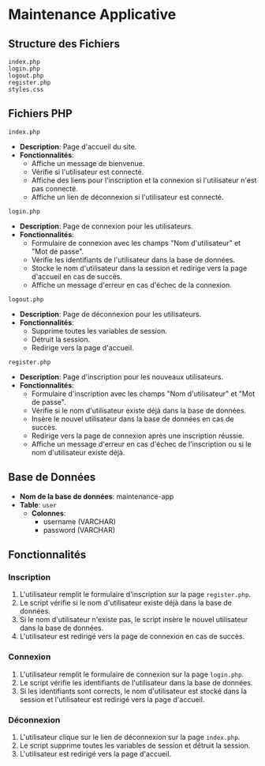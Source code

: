 # Maintenance Applicative

## Structure des Fichiers

```
index.php
login.php
logout.php
register.php
styles.css
```

## Fichiers PHP

`index.php`
* **Description**: Page d'accueil du site.
* **Fonctionnalités**:
  - Affiche un message de bienvenue.
  - Vérifie si l'utilisateur est connecté.
  - Affiche des liens pour l'inscription et la connexion si l'utilisateur n'est pas connecté.
  - Affiche un lien de déconnexion si l'utilisateur est connecté.

`login.php`
* **Description**: Page de connexion pour les utilisateurs.
* **Fonctionnalités**:
  - Formulaire de connexion avec les champs "Nom d'utilisateur" et "Mot de passe".
  - Vérifie les identifiants de l'utilisateur dans la base de données.
  - Stocke le nom d'utilisateur dans la session et redirige vers la page d'accueil en cas de succès.
  - Affiche un message d'erreur en cas d'échec de la connexion.

`logout.php`
* **Description**: Page de déconnexion pour les utilisateurs.
* **Fonctionnalités**:
  - Supprime toutes les variables de session.
  - Détruit la session.
  - Redirige vers la page d'accueil.


`register.php`
* **Description**: Page d'inscription pour les nouveaux utilisateurs.
* **Fonctionnalités**:
  - Formulaire d'inscription avec les champs "Nom d'utilisateur" et "Mot de passe".
  - Vérifie si le nom d'utilisateur existe déjà dans la base de données.
  - Insère le nouvel utilisateur dans la base de données en cas de succès.
  - Redirige vers la page de connexion après une inscription réussie.
  - Affiche un message d'erreur en cas d'échec de l'inscription ou si le nom d'utilisateur existe déjà.

## Base de Données

* **Nom de la base de données**: maintenance-app
* **Table**: `user`
  - **Colonnes**:
    - username (VARCHAR)
    - password (VARCHAR)

## Fonctionnalités

### Inscription

1. L'utilisateur remplit le formulaire d'inscription sur la page `register.php`.
2. Le script vérifie si le nom d'utilisateur existe déjà dans la base de données.
3. Si le nom d'utilisateur n'existe pas, le script insère le nouvel utilisateur dans la base de données.
4. L'utilisateur est redirigé vers la page de connexion en cas de succès.

### Connexion

1. L'utilisateur remplit le formulaire de connexion sur la page `login.php`.
2. Le script vérifie les identifiants de l'utilisateur dans la base de données.
3. Si les identifiants sont corrects, le nom d'utilisateur est stocké dans la session et l'utilisateur est redirigé vers la page d'accueil.

### Déconnexion

1. L'utilisateur clique sur le lien de déconnexion sur la page `index.php`.
2. Le script supprime toutes les variables de session et détruit la session.
3. L'utilisateur est redirigé vers la page d'accueil.